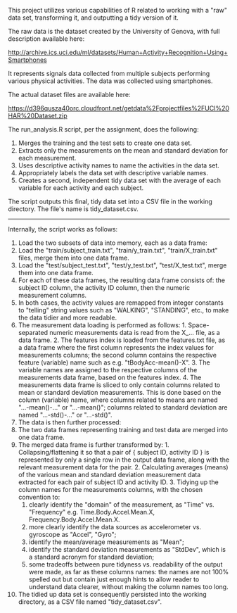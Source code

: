 This project utilizes various capabilities of R related to working with a "raw" data set, transforming it, and outputting a tidy version of it.

The raw data is the dataset created by the University of Genova, with full description
available here:

http://archive.ics.uci.edu/ml/datasets/Human+Activity+Recognition+Using+Smartphones

It represents signals data collected from multiple subjects performing various physical activities. The data was collected using smartphones.

The actual dataset files are available here:

https://d396qusza40orc.cloudfront.net/getdata%2Fprojectfiles%2FUCI%20HAR%20Dataset.zip

The run_analysis.R script, per the assignment, does the following:

1. Merges the training and the test sets to create one data set.
2. Extracts only the measurements on the mean and standard deviation for each measurement. 
3. Uses descriptive activity names to name the activities in the data set.
4. Appropriately labels the data set with descriptive variable names. 
5. Creates a second, independent tidy data set with the average of each variable for each activity and each subject.

The script outputs this final, tidy data set into a CSV file in the working directory. The file's name is tidy_dataset.csv.

<hr/>

Internally, the script works as follows:

1. Load the two subsets of data into memory, each as a data frame:
  1. Load the "train/subject_train.txt", "train/y_train.txt", "train/X_train.txt" files, merge them into one data frame.
  2. Load the "test/subject_test.txt", "test/y_test.txt", "test/X_test.txt", merge them into one data frame.
  3. For each of these data frames, the resulting data frame consists of: the subject ID column, the activity ID column, then the numeric measurement columns.
  4. In both cases, the activity values are remapped from integer constants to "telling" string values such as "WALKING", "STANDING", etc., to make the data tidier and more readable.
  5. The measurement data loading is performed as follows:
    1. Space-separated numeric measurements data is read from the X_... file, as a data frame.
    2. The features index is loaded from the features.txt file, as a data frame where the first column represents the index values for measurements columns; the second column contains the respective feature (variable) name such as e.g. "tBodyAcc-mean()-X".
    3. The variable names are assigned to the respective columns of the measurements data frame, based on the features index.
    4. The measurements data frame is sliced to only contain columns related to mean or standard deviation measurements. This is done based on the column (variable) name, where columns related to means are named "...-mean()-..." or "...-mean()"; columns related to standard deviation are named "...-std()-..." or "...-std()".
2. The data is then further processed:
  1. The two data frames representing training and test data are merged into one data frame.
  2. The merged data frame is further transformed by:
    1. Collapsing/flattening it so that a pair of { subject ID, activity ID } is represented by only a single row in the output data frame, along with the relevant measurement data for the pair.
    2. Calculating averages (means) of the various mean and standard deviation measurement data extracted for each pair of subject ID and activity ID.
    3. Tidying up the column names for the measurements columns, with the chosen convention to:
      1. clearly identify the "domain" of the measurement, as "Time" vs. "Frequency" e.g. Time.Body.Accel.Mean.X, Frequency.Body.Accel.Mean.X.
      2. more clearly identify the data sources as accelerometer vs. gyroscope as "Accel", "Gyro";
      3. identify the mean/average measurements as "Mean";
      4. identify the standard deviation measurements as "StdDev", which is a standard acronym for standard deviation;
      5. some tradeoffs between pure tidyness vs. readability of the output were made, as far as these columns names: the names are not 100% spelled out but contain just enough hints to allow reader to understand data clearer, without making the column names too long.
3. The tidied up data set is consequently persisted into the working directory, as a CSV file named "tidy_dataset.csv".

